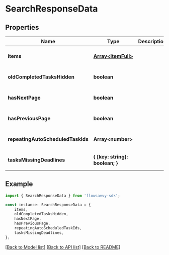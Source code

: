 # SearchResponseData


## Properties

Name | Type | Description | Notes
------------ | ------------- | ------------- | -------------
**items** | [**Array&lt;ItemFull&gt;**](ItemFull.md) |  | [optional] [default to undefined]
**oldCompletedTasksHidden** | **boolean** |  | [optional] [default to undefined]
**hasNextPage** | **boolean** |  | [optional] [default to undefined]
**hasPreviousPage** | **boolean** |  | [optional] [default to undefined]
**repeatingAutoScheduledTaskIds** | **Array&lt;number&gt;** |  | [optional] [default to undefined]
**tasksMissingDeadlines** | **{ [key: string]: boolean; }** |  | [optional] [default to undefined]

## Example

```typescript
import { SearchResponseData } from 'flowsavvy-sdk';

const instance: SearchResponseData = {
    items,
    oldCompletedTasksHidden,
    hasNextPage,
    hasPreviousPage,
    repeatingAutoScheduledTaskIds,
    tasksMissingDeadlines,
};
```

[[Back to Model list]](../README.md#documentation-for-models) [[Back to API list]](../README.md#documentation-for-api-endpoints) [[Back to README]](../README.md)
